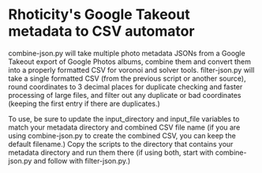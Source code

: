 # Rhoticity's Google Takeout metadata to CSV automator

combine-json.py will take multiple photo metadata JSONs from a Google Takeout export of Google Photos albums, combine them and convert them into a properly formatted CSV for voronoi and solver tools.
filter-json.py will take a single formatted CSV (from the previous script or another source), round coordinates to 3 decimal places for duplicate checking and faster processing of large files, and filter out any duplicate or bad coordinates (keeping the first entry if there are duplicates.)

To use, be sure to update the input_directory and input_file variables to match your metadata directory and combined CSV file name (if you are using combine-json.py to create the combined CSV, you can keep the default filename.) Copy the scripts to the directory that contains your metadata directory and run them there (if using both, start with combine-json.py and follow with filter-json.py.)
